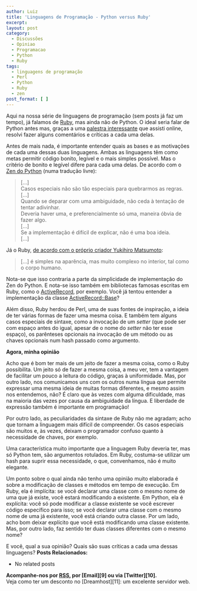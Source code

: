 ```yaml
---
author: Luiz
title: 'Linguagens de Programação - Python versus Ruby'
excerpt:
layout: post
category:
  - Discussões
  - Opiniao
  - Programacao
  - Python
  - Ruby
tags:
  - linguagens de programação
  - Perl
  - Python
  - Ruby
  - zen
post_format: [ ]
---
```

Aqui na nossa série de linguagens de programação (sem posts já faz um tempo), já falamos de [Ruby][1], mas ainda não de Python. O ideal seria falar de Python antes mas, graças a uma [palestra interessante][2] que assisti online, resolvi fazer alguns comentários e críticas a cada uma delas.

Antes de mais nada, é importante entender quais as bases e as motivações de cada uma dessas duas linguagens. Ambas as linguagens têm como metas permitir código bonito, legível e o mais simples possível. Mas o critério de bonito e legível difere para cada uma delas. De acordo com o [Zen do Python][3] (numa tradução livre):

> [...]  
> Casos especiais não são tão especiais para quebrarmos as regras.  
> [...]  
> Quando se deparar com uma ambiguidade, não ceda à tentação de tentar adivinhar.  
> Deveria haver uma, e preferencialmente só uma, maneira óbvia de fazer algo.  
> [...]  
> Se a implementação é difícil de explicar, não é uma boa ideia.  
> [...] 

Já o Ruby, [de acordo com o próprio criador Yukihiro Matsumoto][4]:

> [...] é simples na aparência, mas muito complexo no interior, tal como o corpo humano. 

Nota-se que isso contraria a parte da simplicidade de implementação do Zen do Python. E nota-se isso também em bibliotecas famosas escritas em Ruby, como o [ActiveRecord][5], por exemplo. Você já tentou entender a implementação da classe [ActiveRecord::Base][6]?

Além disso, Ruby herdou de Perl, uma de suas fontes de inspiração, a ideia de ter várias formas de fazer uma mesma coisa. E também tem alguns casos especiais de sintaxe, como a invocação de um *setter* (que pode ser com espaço antes do igual, apesar de o nome do *setter* não ter esse espaço), os parênteses opcionais na invocação de um método ou as chaves opcionais num hash passado como argumento.

**Agora, minha opinião**

Acho que é bom ter mais de um jeito de fazer a mesma coisa, como o Ruby possibilita. Um jeito só de fazer a mesma coisa, a meu ver, tem a vantagem de facilitar um pouco a leitura do código, graças à uniformidade. Mas, por outro lado, nos comunicamos uns com os outros numa língua que permite expressar uma mesma ideia de muitas formas diferentes, e mesmo assim nos entendemos, não? É claro que às vezes com alguma dificuldade, mas na maioria das vezes por causa da ambiguidade da língua. E liberdade de expressão também é importante em programação!

Por outro lado, as peculiaridades da sintaxe de Ruby não me agradam; acho que tornam a linguagem mais difícil de compreender. Os casos especiais são muitos e, às vezes, deixam o programador confuso quanto à necessidade de chaves, por exemplo.

Uma característica muito importante que a linguagem Ruby deveria ter, mas só Python tem, são argumentos rotulados. Em Ruby, costuma-se utilizar um hash para suprir essa necessidade, o que, convenhamos, não é muito elegante.

Um ponto sobre o qual ainda não tenho uma opinião muito elaborada é sobre a modificação de classes e métodos em tempo de execução. Em Ruby, ela é implícita: se você declarar uma classe com o mesmo nome de uma que já existe, você estará modificando a existente. Em Python, ela é explícita: você só pode modificar a classe existente se você escrever código específico para isso; se você declarar uma classe com o mesmo nome de uma já existente, você está criando outra classe. Por um lado, acho bom deixar explícito que você está modificando uma classe existente. Mas, por outro lado, faz sentido ter duas classes diferentes com o mesmo nome?

E você, qual a sua opinião? Quais são suas críticas a cada uma dessas linguagens? 
**Posts Relacionados:** 
*   No related posts









**Acompanhe-nos por [ RSS][8], por [Email][9] ou via [Twitter][10].**  
Veja como ter um desconto no [Dreamhost][11]: um excelente servidor web.

 [1]: http://vidageek.net/2008/11/24/linguagens-de-programacao-ruby/
 [2]: http://vimeo.com/9471538
 [3]: http://www.python.org/dev/peps/pep-0020/
 [4]: http://blade.nagaokaut.ac.jp/cgi-bin/scat.rb/ruby/ruby-talk/2773
 [5]: http://ar.rubyonrails.org/
 [6]: http://api.rubyonrails.org/classes/ActiveRecord/Base.html
 [7]: https://twitter.com/share
 [8]: http://feeds.feedburner.com/VidaGeek




